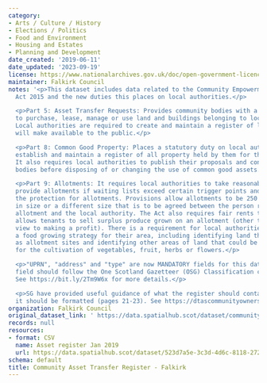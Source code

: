 ```yaml
---
category:
- Arts / Culture / History
- Elections / Politics
- Food and Environment
- Housing and Estates
- Planning and Development
date_created: '2019-06-11'
date_updated: '2023-09-19'
license: https://www.nationalarchives.gov.uk/doc/open-government-licence/version/3/
maintainer: Falkirk Council
notes: '<p>This dataset includes data related to the Community Empowerment (Scotland)
  Act 2015 and the new duties this places on local authorities.</p>

  <p>Part 5: Asset Transfer Requests: Provides community bodies with a right to request
  to purchase, lease, manage or use land and buildings belonging to local authorities.
  Local authorities are required to create and maintain a register of land which they
  will make available to the public.</p>

  <p>Part 8: Common Good Property: Places a statutory duty on local authorities to
  establish and maintain a register of all property held by them for the common good.
  It also requires local authorities to publish their proposals and consult community
  bodies before disposing of or changing the use of common good assets.</p>

  <p>Part 9: Allotments: It requires local authorities to take reasonable steps to
  provide allotments if waiting lists exceed certain trigger points and strengthens
  the protection for allotments. Provisions allow allotments to be 250 square metres
  in size or a different size that is to be agreed between the person requesting an
  allotment and the local authority. The Act also requires fair rents to be set and
  allows tenants to sell surplus produce grown on an allotment (other than with a
  view to making a profit). There is a requirement for local authorities to develop
  a food growing strategy for their area, including identifying land that may be used
  as allotment sites and identifying other areas of land that could be used by a community
  for the cultivation of vegetables, fruit, herbs or flowers.</p>

  <p>"UPRN", "address" and "type" are now MANDATORY fields for this dataset. The "type"
  field should follow the One Scotland Gazetteer (OSG) Classification conventions.
  See https://bit.ly/2Tm9W6x for more details.</p>

  <p>SG have provided useful guidance of what the register should contain and how
  it should be formatted (pages 21-23). See https://dtascommunityownership.org.uk/sites/default/files/Asset%20Transfer%20RA%20Guidance%20Notes.pdf</p>'
organization: Falkirk Council
original_dataset_link: ' https://data.spatialhub.scot/dataset/community_asset_transfer_register-fa'
records: null
resources:
- format: CSV
  name: Asset register Jan 2019
  url: https://data.spatialhub.scot/dataset/523d7a5e-3c3d-4d6c-8118-2726f43a6080/resource/27fc7a5c-2fa5-4eb3-91bd-e4170385fc19/download/falkirk-community-asset-data.csv
schema: default
title: Community Asset Transfer Register - Falkirk
---
```

